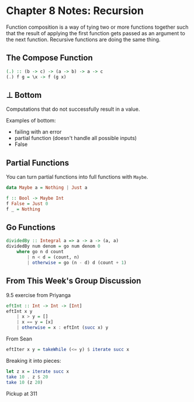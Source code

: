 # Chapter 8 Notes: Recursion

Function composition is a way of tying two or more functions together such that the result of applying the first function gets passed as an argument to the next function. Recursive functions are doing the same thing.

## The Compose Function

```haskell
(.) :: (b -> c) -> (a -> b) -> a -> c
(.) f g = \x -> f (g x)
```

## ⊥ Bottom

Computations that do not successfully result in a value.

Examples of bottom:

* failing with an error
* partial function (doesn't handle all possible inputs)
* False

## Partial Functions

You can turn partial functions into full functions with `Maybe`.

```haskell
data Maybe a = Nothing | Just a
```

```haskell
f :: Bool -> Maybe Int
f False = Just 0
f _ = Nothing
```

## Go Functions

```haskell
dividedBy :: Integral a => a -> a -> (a, a)
dividedBy num denom = go num denom 0
    where go n d count
        | n < d = (count, n)
        | otherwise = go (n - d) d (count + 1)
```

## From This Week's Group Discussion

9.5 exercise from Priyanga

```haskell
eftInt :: Int -> Int -> [Int]
eftInt x y
    | x > y = []
    | x == y = [x]
    | otherwise = x : eftInt (succ x) y
```

From Sean

```haskell
eftIter x y = takeWhile (<= y) $ iterate succ x
```

Breaking it into pieces:

```haskell
let z x = iterate succ x
take 10 . z $ 20
take 10 (z 20)
```

Pickup at 311
